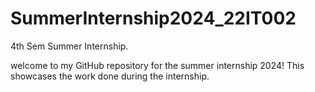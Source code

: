 # SummerInternship2024_22IT002
4th Sem Summer Internship.

welcome to my GitHub repository for the summer internship 2024! This showcases the work done during the internship.
